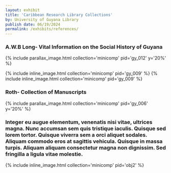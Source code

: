 ```yaml
---
layout: exhibit
title: 'Caribbean Research Library Collections'
by: University of Guyana Library
publish date: 06/19/2024
permalink: /exhibits/references/
---
```


### A.W.B Long- Vital Information on the Social History of Guyana


{% include parallax_image.html collection='minicomp' pid='gy_012' y='20%' %}

{% include inline_image.html collection='minicomp' pid='gy_009' %} {% include inline_image.html collection='minicomp' pid='gy_009' %}

### Roth- Collection of Manuscripts

{% include parallax_image.html collection='minicomp' pid='gy_006' y='20%' %}

### Integer eu augue elementum, venenatis nisi vitae, ultrices magna. Nunc accumsan sem quis tristique iaculis. Quisque sed lorem tortor. Quisque viverra sem a orci aliquet sodales. Aliquam commodo eros at sagittis vehicula. Quisque in massa turpis. Aliquam aliquam consectetur magna non dignissim. Sed fringilla a ligula vitae molestie.

{% include inline_image.html collection='minicomp' pid='obj2' %}